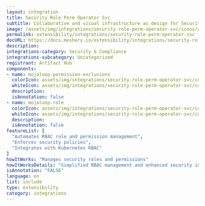 ```yaml
---
layout: integration
title: Security Role Perm Operator Svc
subtitle: Collaborative and visual infrastructure as design for Security Role Perm Operator Svc
image: /assets/img/integrations/security-role-perm-operator-svc/icons/color/security-role-perm-operator-svc-color.svg
permalink: extensibility/integrations/security-role-perm-operator-svc
docURL: https://docs.meshery.io/extensibility/integrations/security-role-perm-operator-svc
description: 
integrations-category: Security & Compliance
integrations-subcategory: Uncategorized
registrant: Artifact Hub
components: 
- name: mojaloop-permission-exclusions
  colorIcon: assets/img/integrations/security-role-perm-operator-svc/components/mojaloop-permission-exclusions/icons/color/mojaloop-permission-exclusions-color.svg
  whiteIcon: assets/img/integrations/security-role-perm-operator-svc/components/mojaloop-permission-exclusions/icons/white/mojaloop-permission-exclusions-white.svg
  description: 
  isAnnotation: false
- name: mojaloop-role
  colorIcon: assets/img/integrations/security-role-perm-operator-svc/components/mojaloop-role/icons/color/mojaloop-role-color.svg
  whiteIcon: assets/img/integrations/security-role-perm-operator-svc/components/mojaloop-role/icons/white/mojaloop-role-white.svg
  description: 
  isAnnotation: false
featureList: [
  "Automates RBAC role and permission management",
  "Enforces security policies",
  "Integrates with Kubernetes RBAC"
]
howItWorks: "Manages security roles and permissions"
howItWorksDetails: "Simplified RBAC management and enhanced security in Kubernetes"
isAnnotation: "FALSE"
language: en
list: include
type: extensibility
category: integrations
---
```

